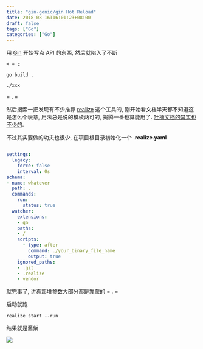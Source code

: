 ```yaml
---
title: "gin-gonic/gin Hot Reload"
date: 2018-08-16T16:01:23+08:00
draft: false
tags: ["Go"]
categories: ["Go"]
---
```


用 [Gin](https://github.com/gin-gonic/gin) 开始写点 API 的东西,  然后就陷入了不断

`⌘ + c`

`go build .`

`./xxx`

= . =

然后搜索一把发现有不少推荐 [realize](https://github.com/oxequa/realize) 这个工具的, 刚开始看文档半天都不知道这是怎么个玩意, 用法总是说的模棱两可的, 捣腾一番也算能用了. [吐槽文档的其实也不少的](https://www.reddit.com/r/golang/comments/7hogxu/new_realize_v20_the_1_golang_task_runner/).

不过其实要做的功夫也很少, 在项目根目录初始化一个 **.realize.yaml**

```yml

settings:
  legacy:
    force: false
    interval: 0s
schema:
- name: whatever
  path: .
  commands:
    run:
      status: true
  watcher:
    extensions:
    - go
    paths:
    - /
    scripts:
      - type: after
        command: ./your_binary_file_name
        output: true
    ignored_paths:
    - .git
    - .realize
    - vendor
```

就完事了, 讲真那堆参数大部分都是靠蒙的 = . =

启动就跑

`realize start --run`

结果就是酱紫

![](http://wx4.sinaimg.cn/large/62fdd4d5gy1fubuknar1ej227y1cmatb.jpg)

